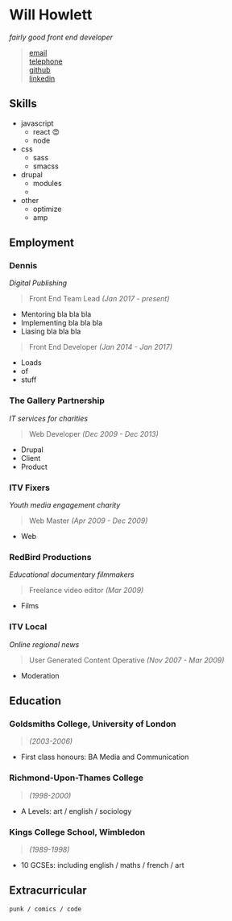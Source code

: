 # Will Howlett
_fairly good front end developer_

> [email](mailto:email)  
> [telephone](tel:telephone)  
> [github](https://github.com/bigwillch)  
> [linkedin](https://www.linkedin.com/in/will-howlett-54804bb0/)

## Skills

* javascript
  * react :heart_eyes:
  * node
* css
  * sass
  * smacss
* drupal
  * modules
  * 
* other
  * optimize
  * amp

## Employment

### Dennis
_Digital Publishing_

> Front End Team Lead *(Jan 2017 - present)*

* Mentoring bla bla bla
* Implementing bla bla bla
* Liasing bla bla bla

> Front End Developer *(Jan 2014 - Jan 2017)*

* Loads
* of
* stuff

### The Gallery Partnership
_IT services for charities_

> Web Developer *(Dec 2009 - Dec 2013)*

* Drupal
* Client
* Product

### ITV Fixers
_Youth media engagement charity_

> Web Master *(Apr 2009 - Dec 2009)*

* Web

### RedBird Productions
_Educational documentary filmmakers_

> Freelance video editor *(Mar 2009)*

* Films

### ITV Local
_Online regional news_

> User Generated Content Operative *(Nov 2007 - Mar 2009)*

* Moderation

## Education

### Goldsmiths College, University of London

> *(2003-2006)*

* First class honours: BA Media and Communication

### Richmond-Upon-Thames College

> *(1998-2000)*

* A Levels: art / english / sociology

### Kings College School, Wimbledon

> *(1989-1998)*

* 10 GCSEs: including english / maths / french / art

## Extracurricular

```
punk / comics / code
```